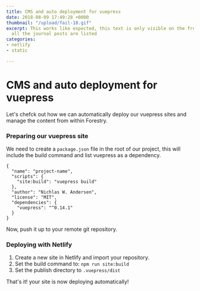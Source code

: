 ```yaml
---
title: CMS and auto deployment for vuepress
date: 2018-08-09 17:49:28 +0000
thumbnail: "/upload/fail-18.gif"
excerpt: This works like expected, this text is only visible on the front page where
  all the journal posts are listed
categories:
- netlify
- static

---
```

# CMS and auto deployment for vuepress

Let's chefck out how we can automatically deploy our vuepress sites and manage the content from within Forestry.

### Preparing our vuepress site

We need to create a `package.json` file in the root of our project, this will include the build command and list vuepress as a dependency.

    {
      "name": "project-name",
      "scripts": {
        "site:build": "vuepress build"
      },
      "author": "Nichlas W. Andersen",
      "license": "MIT",
      "dependencies": {
        "vuepress": "^0.14.1"
      }
    }

Now, push it up to your remote git repository.

### Deploying with Netlify

1. Create a new site in Netlify and import your repository.
2. Set the build command to: `npm run site:build`
3. Set the publish directory to `.vuepress/dist`

That's it! your site is now deploying automatically!